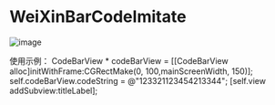 # WeiXinBarCodeImitate
![image](https://github.com/cheniOS/WeiXinBarCodeImitate/blob/master/weeinew.gif)

使用示例：
    CodeBarView * codeBarView = [[CodeBarView alloc]initWithFrame:CGRectMake(0, 100,mainScreenWidth, 150)];
    self.codeBarView.codeString = @"123321123454213344";
   [self.view addSubview:titleLabel];
   
  
